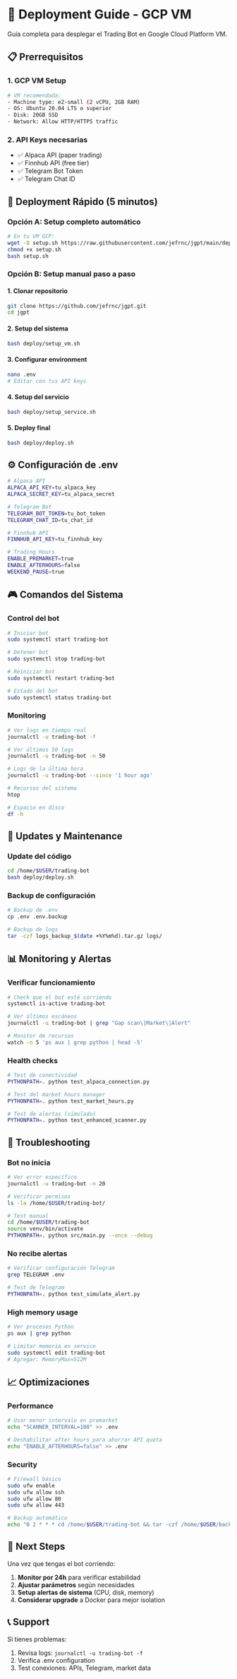 # 🚀 Deployment Guide - GCP VM

Guía completa para desplegar el Trading Bot en Google Cloud Platform VM.

## 📋 Prerrequisitos

### 1. **GCP VM Setup**
```bash
# VM recomendada:
- Machine type: e2-small (2 vCPU, 2GB RAM)
- OS: Ubuntu 20.04 LTS o superior
- Disk: 20GB SSD
- Network: Allow HTTP/HTTPS traffic
```

### 2. **API Keys necesarias**
- ✅ Alpaca API (paper trading)
- ✅ Finnhub API (free tier)
- ✅ Telegram Bot Token
- ✅ Telegram Chat ID

## 🚀 Deployment Rápido (5 minutos)

### **Opción A: Setup completo automático**
```bash
# En tu VM GCP:
wget -O setup.sh https://raw.githubusercontent.com/jefrnc/jgpt/main/deploy/setup_vm.sh
chmod +x setup.sh
bash setup.sh
```

### **Opción B: Setup manual paso a paso**

#### **1. Clonar repositorio**
```bash
git clone https://github.com/jefrnc/jgpt.git
cd jgpt
```

#### **2. Setup del sistema**
```bash
bash deploy/setup_vm.sh
```

#### **3. Configurar environment**
```bash
nano .env
# Editar con tus API keys
```

#### **4. Setup del servicio**
```bash
bash deploy/setup_service.sh
```

#### **5. Deploy final**
```bash
bash deploy/deploy.sh
```

## ⚙️ Configuración de .env

```bash
# Alpaca API
ALPACA_API_KEY=tu_alpaca_key
ALPACA_SECRET_KEY=tu_alpaca_secret

# Telegram Bot  
TELEGRAM_BOT_TOKEN=tu_bot_token
TELEGRAM_CHAT_ID=tu_chat_id

# Finnhub API
FINNHUB_API_KEY=tu_finnhub_key

# Trading Hours
ENABLE_PREMARKET=true
ENABLE_AFTERHOURS=false
WEEKEND_PAUSE=true
```

## 🎮 Comandos del Sistema

### **Control del bot**
```bash
# Iniciar bot
sudo systemctl start trading-bot

# Detener bot  
sudo systemctl stop trading-bot

# Reiniciar bot
sudo systemctl restart trading-bot

# Estado del bot
sudo systemctl status trading-bot
```

### **Monitoring**
```bash
# Ver logs en tiempo real
journalctl -u trading-bot -f

# Ver últimos 50 logs
journalctl -u trading-bot -n 50

# Logs de la última hora
journalctl -u trading-bot --since '1 hour ago'

# Recursos del sistema
htop

# Espacio en disco
df -h
```

## 🔧 Updates y Maintenance

### **Update del código**
```bash
cd /home/$USER/trading-bot
bash deploy/deploy.sh
```

### **Backup de configuración**
```bash
# Backup de .env
cp .env .env.backup

# Backup de logs
tar -czf logs_backup_$(date +%Y%m%d).tar.gz logs/
```

## 📊 Monitoring y Alertas

### **Verificar funcionamiento**
```bash
# Check que el bot esté corriendo
systemctl is-active trading-bot

# Ver últimos escáneos
journalctl -u trading-bot | grep "Gap scan\|Market\|Alert"

# Monitor de recursos
watch -n 5 'ps aux | grep python | head -5'
```

### **Health checks**
```bash
# Test de conectividad
PYTHONPATH=. python test_alpaca_connection.py

# Test del market hours manager  
PYTHONPATH=. python test_market_hours.py

# Test de alertas (simulado)
PYTHONPATH=. python test_enhanced_scanner.py
```

## 🚨 Troubleshooting

### **Bot no inicia**
```bash
# Ver error específico
journalctl -u trading-bot -n 20

# Verificar permisos
ls -la /home/$USER/trading-bot/

# Test manual
cd /home/$USER/trading-bot
source venv/bin/activate
PYTHONPATH=. python src/main.py --once --debug
```

### **No recibe alertas**
```bash
# Verificar configuración Telegram
grep TELEGRAM .env

# Test de Telegram
PYTHONPATH=. python test_simulate_alert.py
```

### **High memory usage**
```bash
# Ver procesos Python
ps aux | grep python

# Limitar memoria en service
sudo systemctl edit trading-bot
# Agregar: MemoryMax=512M
```

## 📈 Optimizaciones

### **Performance**
```bash
# Usar menor intervalo en premarket
echo "SCANNER_INTERVAL=180" >> .env

# Deshabilitar after hours para ahorrar API quota
echo "ENABLE_AFTERHOURS=false" >> .env
```

### **Security**
```bash
# Firewall básico
sudo ufw enable
sudo ufw allow ssh
sudo ufw allow 80
sudo ufw allow 443

# Backup automático
echo "0 2 * * * cd /home/$USER/trading-bot && tar -czf /home/$USER/backup_\$(date +\%Y\%m\%d).tar.gz .env logs/" | crontab -
```

## 🎯 Next Steps

Una vez que tengas el bot corriendo:

1. **Monitor por 24h** para verificar estabilidad
2. **Ajustar parámetros** según necesidades
3. **Setup alertas de sistema** (CPU, disk, memory)  
4. **Considerar upgrade** a Docker para mejor isolation

## 📞 Support

Si tienes problemas:
1. Revisa logs: `journalctl -u trading-bot -f`
2. Verifica .env configuration
3. Test conexiones: APIs, Telegram, market data